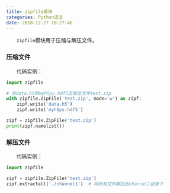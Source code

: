 ```yaml
---
title: zipfile模块
categories: Python语法
date: 2018-12-27 18:27:46
---
```

&emsp;&emsp;`zipfile`模块用于压缩与解压文件。<!--more-->

### 压缩文件

&emsp;&emsp;代码实例：

``` python
import zipfile

# 将data.h5和myh5py.hdf5压缩至文件test.zip
with zipfile.ZipFile('test.zip', mode='w') as zipf:
    zipf.write('data.h5')
    zipf.write('myh5py.hdf5')

zipf = zipfile.ZipFile('test.zip')
print(zipf.namelist())
```

### 解压文件

&emsp;&emsp;代码实例：

``` python
import zipfile

zipf = zipfile.ZipFile('test.zip')
zipf.extractall('./channel1')  # 将所有文件解压到channel1目录下
```